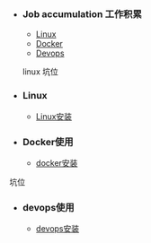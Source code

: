 + ### Job accumulation 工作积累
    + [Linux](#Linux)
    + [Docker](#Docker使用)
    + [Devops](#devops使用)
	
	linux 坑位
+ ### Linux
    + [Linux安装](https://github.com/Kingserch/Job-accumulation/blob/Linux/Linux/Linux%E5%88%9D%E5%A7%8B%E5%8C%96.md)
+ ### Docker使用
    + [docker安装](https://github.com/Kingserch/Job-accumulation/blob/Docker/docker%E5%AE%89%E8%A3%85.md)
	
	
坑位

	
+ ### devops使用
    + [devops安装](https://github.com/Kingserch/Job-accumulation/blob/Docker/docker%E5%AE%89%E8%A3%85.md)
